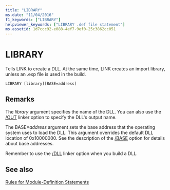 ```yaml
---
title: "LIBRARY"
ms.date: "11/04/2016"
f1_keywords: ["LIBRARY"]
helpviewer_keywords: ["LIBRARY .def file statement"]
ms.assetid: 1d7ccc92-e088-4ef7-9ef0-25c3862cc051
---
```

# LIBRARY

Tells LINK to create a DLL. At the same time, LINK creates an import library, unless an .exp file is used in the build.

```
LIBRARY [library][BASE=address]
```

## Remarks

The *library* argument specifies the name of the DLL. You can also use the [/OUT](out-output-file-name.md) linker option to specify the DLL's output name.

The BASE=*address* argument sets the base address that the operating system uses to load the DLL. This argument overrides the default DLL location of 0x10000000. See the description of the [/BASE](base-base-address.md) option for details about base addresses.

Remember to use the [/DLL](dll-build-a-dll.md) linker option when you build a DLL.

## See also

[Rules for Module-Definition Statements](rules-for-module-definition-statements.md)
